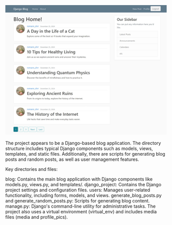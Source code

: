 ![alt text](Screenshot_25-12-2024_11926_127.0.0.1.jpeg)

The project appears to be a Django-based blog application. The directory structure includes typical Django components such as models, views, templates, and static files. Additionally, there are scripts for generating blog posts and random posts, as well as user management features.

Key directories and files:

blog: Contains the main blog application with Django components like models.py, views.py, and templates/.
django_project: Contains the Django project settings and configuration files.
users: Manages user-related functionality, including forms, models, and views.
generate_blog_posts.py and generate_random_posts.py: Scripts for generating blog content.
manage.py: Django's command-line utility for administrative tasks.
The project also uses a virtual environment (virtual_env) and includes media files (media and profile_pics).